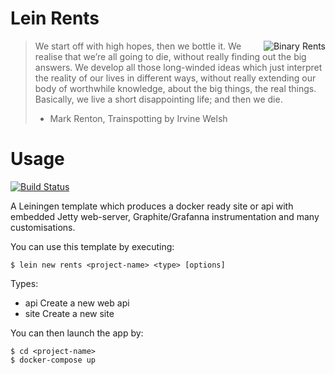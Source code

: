 # Lein Rents

<img src="https://raw.githubusercontent.com/garycrawford/lein-rents/master/images/binary_rents.jpg"
alt="Binary Rents" title="Renton from Trainspotting" align="right" />

> We start off with high hopes, then we bottle it. We realise
> that we’re all going to die, without really finding out the
> big answers. We develop all those long-winded ideas which just
> interpret the reality of our lives in different ways, without
> really extending our body of worthwhile knowledge, about the big
> things, the real things. Basically, we live a short disappointing life;
> and then we die.
> - Mark Renton, Trainspotting by Irvine Welsh


# Usage
[![Build Status](https://snap-ci.com/garycrawford/lein-rents/branch/master/build_image)](https://snap-ci.com/garycrawford/lein-rents/branch/master)

A Leiningen template which produces a docker ready site or api with embedded Jetty web-server, Graphite/Grafanna instrumentation and many customisations.


You can use this template by executing:

    $ lein new rents <project-name> <type> [options]

Types:
* api      Create a new web api
* site     Create a new site

You can then launch the app by:

    $ cd <project-name>
    $ docker-compose up

